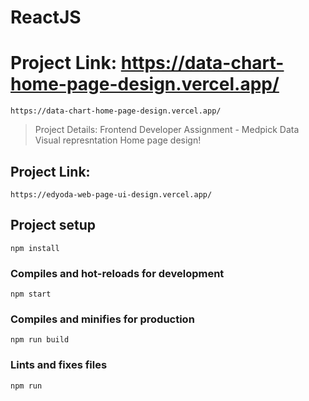 # ReactJS

# Project Link: https://data-chart-home-page-design.vercel.app/
```
https://data-chart-home-page-design.vercel.app/
```

> Project Details: Frontend Developer Assignment - Medpick 
> Data Visual represntation Home page design!


## Project Link:
```
https://edyoda-web-page-ui-design.vercel.app/
```

## Project setup
```
npm install
```

### Compiles and hot-reloads for development
```
npm start
```

### Compiles and minifies for production
```
npm run build
```

### Lints and fixes files
```
npm run
```
